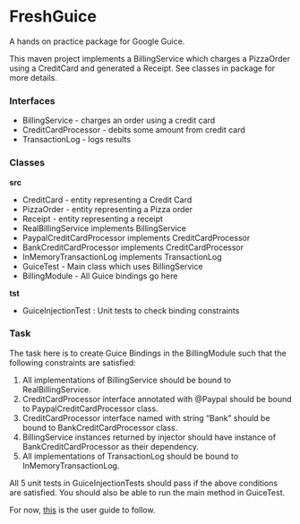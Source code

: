 # FreshGuice
A hands on practice package for Google Guice. 

This maven project implements a BillingService which charges a PizzaOrder using a CreditCard and generated a Receipt.
See classes in package for more details.

### Interfaces
* BillingService - charges an order using a credit card
* CreditCardProcessor - debits some amount from credit card
* TransactionLog - logs results
### Classes
**src**
* CreditCard - entity representing a Credit Card
* PizzaOrder - entity representing a Pizza order
* Receipt - entity representing a receipt
* RealBillingService implements BillingService
* PaypalCreditCardProcessor implements CreditCardProcessor
* BankCreditCardProcessor implements CreditCardProcessor
* InMemoryTransactionLog implements TransactionLog
* GuiceTest - Main class which uses BillingService
* BillingModule - All Guice bindings go here

**tst** 
* GuiceInjectionTest : Unit tests to check binding constraints

### Task
The task here is to create Guice Bindings in the BillingModule such that the following constraints are satisfied: 

1. All implementations of BillingService should be bound to RealBillingService.
2. CreditCardProcessor interface annotated with @Paypal should be bound to PaypalCreditCardProcessor class.
3. CreditCardProcessor interface named with string “Bank” should be bound to BankCreditCardProcessor class.
4. BillingService instances returned by injector should have instance of BankCreditCardProcessor as their dependency.
5. All implementations of TransactionLog should be bound to InMemoryTransactionLog.

All 5 unit tests in GuiceInjectionTests should pass if the above conditions are satisfied.
You should also be able to run the main method in GuiceTest. 
 
For now, [this](https://github.com/google/guice/wiki/GettingStarted) is the user guide to follow. 

 




